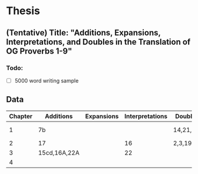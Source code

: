 # Thesis

## (Tentative) Title: "Additions, Expansions, Interpretations, and Doubles in the Translation of OG Proverbs 1-9"
### Todo:
- [ ] 5000 word writing sample

## Data
|   Chapter | Additions    | Expansions      | Interpretations | Doubles          | Other          |
| --------- | ----------   | --------------- |         ------- | ---------------- | -----          |
|         1 | 7b           |                 |                 | 14,21,27         | 17 (collapsed) |
|         2 | 17           |                 |              16 | 2,3,19,21        |                |
|         3 | 15cd,16A,22A |                 |              22 |                  |                |
|         4 |              |                 |                 |                  |                |
